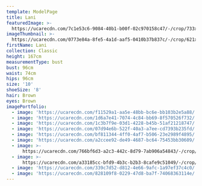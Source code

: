 ```yaml
---
template: ModelPage
title: Lani
featuredImage: >-
  https://ucarecdn.com/7c1e53c6-9084-40b1-b00f-02c970158c47/-/crop/733x395/0,48/-/preview/
imageThumbnail: >-
  https://ucarecdn.com/0773e84a-8fe5-4a1d-aaf5-0410b37b837c/-/crop/621x919/63,80/-/preview/
firstName: Lani
collection: Classic
height: 167cm
measurementType: bust
bust: 96cm
waist: 74cm
hips: 96cm
size: '10'
shoeSize: '8'
hair: Brown
eyes: Brown
imagePortfolio:
  - image: 'https://ucarecdn.com/f11529a1-aa5e-48bb-bc6e-bb103b2e5a88/'
  - image: 'https://ucarecdn.com/1d6a7e41-7074-4c84-bb69-8f570526f732/'
  - image: 'https://ucarecdn.com/1c3b7f9e-03d1-4228-b45b-51af21218747/'
  - image: 'https://ucarecdn.com/07d94e6b-522f-40a3-a7ee-cd7393b235fd/'
  - image: 'https://ucarecdn.com/bf811344-4ff0-4af7-b506-23e2989f4895/'
  - image: 'https://ucarecdn.com/a2ccee92-de49-4687-bc64-75453bb30609/'
  - image: >-
      https://ucarecdn.com/766bf6d3-a2c3-442c-8d79-7ab906a54843/-/crop/671x999/43,52/-/preview/
  - image: >-
      https://ucarecdn.com/a33185cc-bfd9-4b3c-b2b3-8cafe9c51049/-/crop/733x1057/0,43/-/preview/
  - image: 'https://ucarecdn.com/339c7d52-d812-4e66-9afc-1a97ef37c4c0/'
  - image: 'https://ucarecdn.com/828109f8-0229-47d8-ba7f-74068363114e/'
---
```


